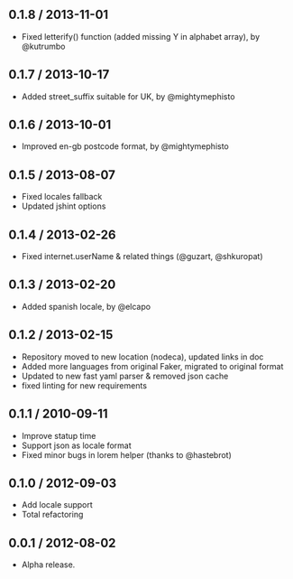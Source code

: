 0.1.8 / 2013-11-01
------------------

- Fixed letterify() function (added missing Y in alphabet array), by @kutrumbo


0.1.7 / 2013-10-17
------------------

- Added street_suffix suitable for UK, by @mightymephisto


0.1.6 / 2013-10-01
------------------

- Improved en-gb postcode format, by @mightymephisto


0.1.5 / 2013-08-07
------------------

- Fixed locales fallback
- Updated jshint options


0.1.4 / 2013-02-26
------------------

- Fixed internet.userName & related things (@guzart, @shkuropat)


0.1.3 / 2013-02-20
------------------

- Added spanish locale, by @elcapo


0.1.2 / 2013-02-15
------------------

- Repository moved to new location (nodeca), updated links in doc
- Added more languages from original Faker, migrated to original format
- Updated to new fast yaml parser & removed json cache
- fixed linting for new requirements


0.1.1 / 2010-09-11
------------------

- Improve statup time
- Support json as locale format
- Fixed minor bugs in lorem helper (thanks to @hastebrot)


0.1.0 / 2012-09-03
------------------

- Add locale support
- Total refactoring


0.0.1 / 2012-08-02
------------------

- Alpha release.
